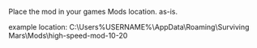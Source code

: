 Place the mod in your games Mods location. as-is.

example location: C:\Users\%USERNAME%\AppData\Roaming\Surviving Mars\Mods\high-speed-mod-10-20
